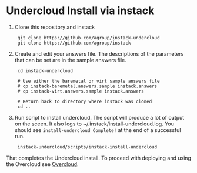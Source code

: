 Undercloud Install via instack
==============================

1. Clone this repository and instack

        git clone https://github.com/agroup/instack-undercloud
        git clone https://github.com/agroup/instack

2. Create and edit your answers file. The descriptions of the parameters that
   can be set are in the sample answers file.

        cd instack-undercloud

        # Use either the baremetal or virt sample answers file
        # cp instack-baremetal.answers.sample instack.answers
        # cp instack-virt.answers.sample instack.answers

        # Return back to directory where instack was cloned
        cd ..

3. Run script to install undercloud. The script will produce a lot of output on
   the sceen. It also logs to ~/.instack/install-undercloud.log. You should see
   `install-undercloud Complete!` at the end of a successful run.

        instack-undercloud/scripts/instack-install-undercloud


That completes the Undercloud install. To proceed with deploying and using the
Overcloud see [Overcloud](Overcloud.md).
